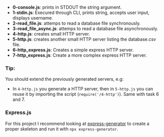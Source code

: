 - **0-console.js**: prints in STDOUT the string argument.
- **1-stdin.js**: Execured through CLI, prints string, accepts user input, displays username.
- **2-read_file.js**: attemps to read a database file synchronously.
- **3-read_file_async.js**: attemps to read a database file asynchronously.
- **4-http.js**: creates small HTTP server.
- **5-http.js**: creates another small HTTP server listing the database.csv file.
- **6-http_express.js**: Creates a simple express HTTP server.
- **7-http_express.js**: Create a more complex express HTTP server.

### Tip:

You should extend the previously generated servers, e.g:

* In `4-http.js` you generate a HTTP server, then in `5-http.js` you can reuse it by importing the script (`require('/4-http')`). Same with task 6 and 7.

### Express.js

For this project I recommend looking at [express-generator](https://expressjs.com/en/starter/generator.html) to create a proper skeleton and run it with `npx express-generator`.
